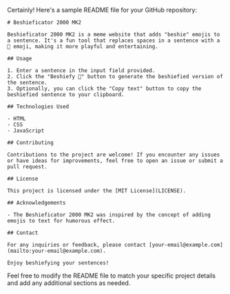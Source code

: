 Certainly! Here's a sample README file for your GitHub repository:

```
# Beshieficator 2000 MK2

Beshieficator 2000 MK2 is a meme website that adds "beshie" emojis to a sentence. It's a fun tool that replaces spaces in a sentence with a 🤸 emoji, making it more playful and entertaining.

## Usage

1. Enter a sentence in the input field provided.
2. Click the "Beshiefy 💅" button to generate the beshiefied version of the sentence.
3. Optionally, you can click the "Copy text" button to copy the beshiefied sentence to your clipboard.

## Technologies Used

- HTML
- CSS
- JavaScript

## Contributing

Contributions to the project are welcome! If you encounter any issues or have ideas for improvements, feel free to open an issue or submit a pull request.

## License

This project is licensed under the [MIT License](LICENSE).

## Acknowledgements

- The Beshieficator 2000 MK2 was inspired by the concept of adding emojis to text for humorous effect.

## Contact

For any inquiries or feedback, please contact [your-email@example.com](mailto:your-email@example.com).

Enjoy beshiefying your sentences!
```

Feel free to modify the README file to match your specific project details and add any additional sections as needed.